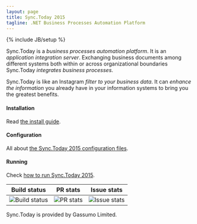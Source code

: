 ```yaml
---
layout: page
title: Sync.Today 2015
tagline: .NET Business Processes Automation Platform
---
```

{% include JB/setup %}

Sync.Today is a *business processes automation platform*. 
It is an *application integration server*. 
Exchanging business documents among different systems both within or across organizational boundaries Sync.Today *integrates business processes*.

Sync.Today is like an Instagram *filter to your business data*. 
It can *enhance the information* you already have in your information systems to bring you the greatest benefits.

#### Installation
Read [the install guide](install.html).

#### Configuration
All about [the Sync.Today 2015 configuration files](configuration.html).

#### Running
Check [how to run Sync.Today 2015](running.html).

| Build status   |      PR stats      |  Issue stats |
|:----------:|:-------------:|:------:|
|![Build status](https://ci.appveyor.com/api/projects/status/qlabgoan5f2w7cv2?svg=true)|![PR stats](http://issuestats.com/github/SyncToday/synctoday2015/badge/pr)|![Issue stats](http://issuestats.com/github/SyncToday/synctoday2015/badge/issue)|

Sync.Today is provided by Gassumo Limited.
